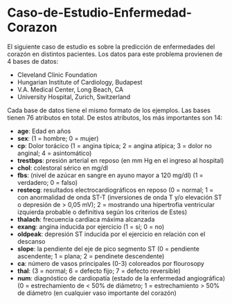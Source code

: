 # Caso-de-Estudio-Enfermedad-Corazon

El siguiente caso de estudio es sobre la predicción de enfermedades del corazón en distintos pacientes. Los datos para este problema provienen de 4 bases de datos:

<ul>
  <li>Cleveland Clinic Foundation</li>
  <li>Hungarian Institute of Cardiology, Budapest</li>
  <li>V.A. Medical Center, Long Beach, CA</li>
  <li>University Hospital, Zurich, Switzerland</li>
</ul>

Cada base de datos tiene el mismo formato de los ejemplos. Las bases tienen 76 atributos en total. De estos atributos, los más importantes son 14:

<ul>
  <li><b>age</b>: Edad en años</li>
  <li><b>sex</b>: (1 = hombre; 0 = mujer)</li>
  <li><b>cp</b>: Dolor torácico (1 = angina típica; 2 = angina atípica; 3 = dolor no anginal; 4 = asintomático)</li>
  <li><b>trestbps</b>: presión arterial en reposo (en mm Hg en el ingreso al hospital)</li>
  <li><b>chol</b>: colestoral sérico en mg/dl</li>
  <li><b>fbs</b>: (nivel de azúcar en sangre en ayuno mayor a 120 mg/dl) (1 = verdadero; 0 = falso)
  <li><b>restecg</b>: resultados electrocardiográficos en reposo (0 = normal; 1 = con anormalidad de onda ST-T (inversiones de onda T y/o elevación ST o depresión de > 0,05 mV); 2 = mostrando una hipertrofia ventricular izquierda probable o definitiva según los criterios de Estes)</li>
  <li><b>thalach</b>: frecuencia cardíaca máxima alcanzada</li>
  <li><b>exang</b>: angina inducida por ejercicio (1 = sí; 0 = no)</li>
  <li><b>oldpeak</b>: depresión ST inducida por el ejercicio en relación con el descanso</li>
  <li><b>slope</b>: la pendiente del eje de pico segmento ST (0 = pendiente ascendente; 1 = plana; 2 = pendinete descendente)</li>
  <li><b>ca</b>: número de vasos principales (0-3) coloreados por flourosopy</li>
  <li><b>thal</b>: (3 = normal; 6 = defecto fijo; 7 = defecto reversible)</li>
  <li><b>num</b>: diagnóstico de cardiopatía (estado de la enfermedad angiográfica) (0 = estrechamiento de < 50% de diámetro; 1 = estrechamiento > 50% de diámetro (en cualquier vaso importante del corazón)
</ul>

